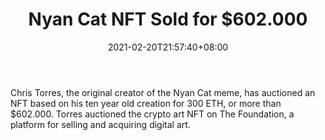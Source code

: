 ﻿---
title: "Nyan Cat NFT Sold for $602.000"
date: 2021-02-20T21:57:40+08:00
lastmod: 2021-02-20T16:45:40+08:00
draft: false
authors: ["Quinlan"]
description: "Chris Torres, the original creator of the Nyan Cat meme, has auctioned an NFT based on his ten year old creation for 300 ETH, or more than $602.000. Torres auctioned the crypto art NFT on The Foundation, a platform for selling and acquiring digital art."
featuredImage: "nyan-cat-nft-sold-for-602-000.png"
tags: ["Virtual World","Play to Earn"]
categories: ["news"]
news: ["Virtual World"]
weight: 
lightgallery: true
pinned: false
recommend: false
recommend1: false
---

Chris Torres, the original creator of the Nyan Cat meme, has auctioned an NFT based on his ten year old creation for 300 ETH, or more than $602.000. Torres auctioned the crypto art NFT on The Foundation, a platform for selling and acquiring digital art.

<!--more-->

